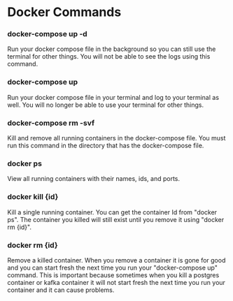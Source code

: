 # Docker Commands

### docker-compose up -d
Run your docker compose file in the background so you can still use the terminal for other things. You will not be able to see the logs using this command.

### docker-compose up
Run your docker compose file in your terminal and log to your terminal as well. You will no longer be able to use your terminal for other things.

### docker-compose rm -svf
Kill and remove all running containers in the docker-compose file. You must run this command in the directory that has the docker-compose file. 

### docker ps
View all running containers with their names, ids, and ports.

### docker kill {id}
Kill a single running container. You can get the container Id from "docker ps". The container you killed will still exist until you remove it using "docker rm {id}". 

### docker rm {id}
Remove a killed container. When you remove a container it is gone for good and you can start fresh the next time you run your "docker-compose up" command. This is important because sometimes when you kill a postgres container or kafka container it will not start fresh the next time you run your container and it can cause problems.

